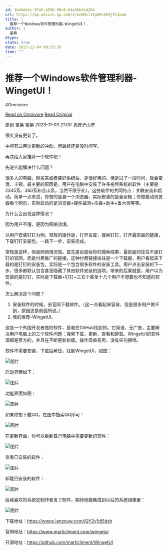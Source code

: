 ```yaml
---
id: 1b4deb1c-97a5-4596-98c6-b4a3bb2e4264
url: https://mp.weixin.qq.com/s/onNHilJIgXHcA59jFsIpwA
title: |
  推荐一个Windows软件管理利器-WingetUI！
author: |
  鉴紫
dtype: 
state: true
date: 2023-12-04 09:53:59
time: ""
---
```



# 推荐一个Windows软件管理利器-WingetUI！
#Omnivore

[Read on Omnivore](https://omnivore.app/me/https-mp-weixin-qq-com-s-on-n-hil-j-ig-x-hc-a-59-j-fs-ipw-a-18c32882abf)
[Read Original](https://mp.weixin.qq.com/s/onNHilJIgXHcA59jFsIpwA)

原创  鉴紫  鉴紫 _2023-11-03 21:00_ _发表于山东_ 

很久没有更新了。  

中间有过两次更新的冲动，但最终还是没时间写。

再次给大家推荐一个软件吧！  

先说它能解决什么问题？  

很多人的电脑，刚买来或者装好系统后，是很好用的。但是过了一段时间，就会变慢，卡顿。最主要的原因是，用户在电脑中安装了许多拖垮系统的软件（主要是2345系、360系和金山系，当然不限于此）。这些软件的共同特点：关联安装和启动。简单一点来说，你想的是装一个浏览器，实际安装的是全家桶；你想启动浏览器看个网页，实际启动的是浏览器+硬件监测+杀毒+助手+鲁大师等等。  

为什么会出现这种情况？

因为用户不懂，更因为网络流氓。

以用户安装钉钉为例，常规的操作是，打开百度，搜索钉钉，打开最前面的链接，下载钉钉安装包，一路下一步，安装完成。  

常规是这样，但是网络很流氓。首先是百度给你的搜索结果，最前面的往往不是钉钉的官网，而是付费推广的链接。这种付费链接往往是一个下载器，用户看起来下载的是钉钉的安装包，实际是一个包含很多软件的安装工具。用户点击安装的下一步，很多都默认包含甚至隐藏了其他软件安装的选项。带来的后果就是，用户以为安装的是钉钉，实际是下载器+钉钉+三五个甚至十几个用户不想要也不知道的软件。  

怎么解决这个问题？  

1. 安装软件的时候，去官网下载软件。（这一点看起来容易，但是很多用户做不到，原因还是前面所说。）
2. 我的推荐-WingetUI。

 这是一个外国开发者做的软件，是我在GitHub找到的。它简洁，无广告，主要解决用户电脑上的三个软件问题：搜索下载，更新，查看和卸载。WingetUI的软件源都是官方的，并且在不断更新新版。操作简单易用，没有任何捆绑。

软件不需要安装，下载后解压，找到WingetUI，如图：  

![图片](https://proxy-prod.omnivore-image-cache.app/0x0,sBCEHDVW6_8Va-N6Wl3azC5dDCbnj7VN5-PG3sxEz8gk/https://mmbiz.qpic.cn/sz_mmbiz_jpg/xd1qYcIQMAPQda8iaKl8tBkYGcB37ygFTlNU0mTwO5eFFT33FSpp4vKepficLvznb8tVT0ITt2gVCyNmbHsqDxWw/640?wx_fmt=jpeg)

启动界面如下：  

![图片](https://proxy-prod.omnivore-image-cache.app/0x0,sB4BaTEs9mY2A0Rulwq_dVn1DkDRAYZKorAIZnaMHBVk/https://mmbiz.qpic.cn/sz_mmbiz_jpg/xd1qYcIQMAPQda8iaKl8tBkYGcB37ygFTNIjhEGIoibKS2wpwpI8UVZfjDbCgf9hicFEQRVMP7XHD9mecicwaxdibxQ/640?wx_fmt=jpeg)

功能界面如图：  

![图片](https://proxy-prod.omnivore-image-cache.app/0x0,s5SRgMwePypq4AjR7vIC3i4EHQkqXIePkX7-nz_8oHnA/https://mmbiz.qpic.cn/sz_mmbiz_jpg/xd1qYcIQMAPQda8iaKl8tBkYGcB37ygFTOVJoWlgsbmOLTW8Vbd3Wq0uic3H8EITJSzyajrzM0WPtibWKBHPyibbcw/640?wx_fmt=jpeg)

如果你想下载QQ，在图中搜索QQ即可：  

![图片](https://proxy-prod.omnivore-image-cache.app/0x0,sjKytouvdMiLsakNgkaWp_SmdNsz_0wtxw0-bfsQ5oyA/https://mmbiz.qpic.cn/sz_mmbiz_jpg/xd1qYcIQMAPQda8iaKl8tBkYGcB37ygFT78xkx7TibtUdQWTHIKRCVIkj0BobNKvqPuEc3icYhY8fFDqL7qBWOJEQ/640?wx_fmt=jpeg)

在更新界面，你可以看到自己电脑中需要更新的软件：  

![图片](https://proxy-prod.omnivore-image-cache.app/0x0,sKzxM87wF8U9h9mp7bwhCHAzibLEzi3qMwi7USgmMmVs/https://mmbiz.qpic.cn/sz_mmbiz_jpg/xd1qYcIQMAPQda8iaKl8tBkYGcB37ygFTyIibperhHt4vicn7l10Rj9ibiaUafFw325hW7efRaEHqhWcoanr0HxJO3Q/640?wx_fmt=jpeg)

查看已安装的软件：  

![图片](https://proxy-prod.omnivore-image-cache.app/0x0,sEf31_eNkehFMkbCp0_7Kj1Yr9W-lWcci8nUKQV0PEBE/https://mmbiz.qpic.cn/sz_mmbiz_jpg/xd1qYcIQMAPQda8iaKl8tBkYGcB37ygFTyEA1EiaxCFr4OyA7DnicticbdiatL25hiaswSvNrCdfHRVLZVFhw9DIMNfw/640?wx_fmt=jpeg)

卸载已安装的软件：  

![图片](https://proxy-prod.omnivore-image-cache.app/0x0,sUe6YYHCTGlOxYhiRS5oR2ngOjdoisI11lah5IHgjcSs/https://mmbiz.qpic.cn/sz_mmbiz_jpg/xd1qYcIQMAPQda8iaKl8tBkYGcB37ygFT0oE4xiaFibHrtUvS3MEvfj43MicibnTnAKdN0icJ5WNfiaJ3ehTGwLlYUicxw/640?wx_fmt=jpeg)

给我喜欢的系统定制作者发了邮件，期待他能集成到以后的系统镜像里：  

![图片](https://proxy-prod.omnivore-image-cache.app/0x0,sBwkt0mAr4ye5rkXNsqMDSVl_L_8phHJXOE2hLyydcpM/https://mmbiz.qpic.cn/sz_mmbiz_jpg/xd1qYcIQMAPQda8iaKl8tBkYGcB37ygFTUc8d5TBnPR55wN3eQmObAOndOia8K3Ud3VrFFdyTCbic1whnBG1icDadA/640?wx_fmt=jpeg)

下载地址：https://wwpx.lanzouw.com/iQY2v1dl5dsh

官网地址：https://www.marticliment.com/wingetui

开源地址：https://github.com/marticliment/WingetUI



